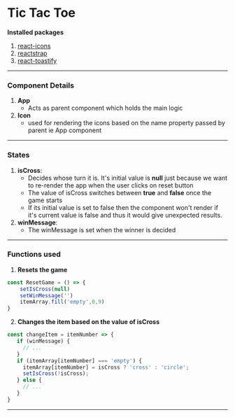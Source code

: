 # Tic Tac Toe

**Installed packages**
1. [react-icons](https://react-icons.github.io/react-icons/)
2. [reactstrap](https://reactstrap.github.io/)
3. [react-toastify](https://www.npmjs.com/package/react-toastify)

---

### Component Details

1. **App**
   - Acts as parent component which holds the main logic 
2. **Icon**
   - used for rendering the icons based on the name property passed by parent ie App component
---


### States

1. **isCross**:
   - Decides whose turn it is. It's initial value is **null** just because we want to re-render the app when the user clicks on reset button
   - The value of isCross switches between **true** and **false** once the game starts
   - If its initial value is set to false then the component won't render if it's current value is false and thus it would give unexpected results.
2. **winMessage**:
   - The winMessage is set when the winner is decided
---

### Functions used
1. **Resets the game**
``` javascript
const ResetGame = () => {    
    setIsCross(null)
    setWinMessage('')
    itemArray.fill('empty',0,9)
}
```
2. **Changes the item based on the value of isCross**
 ```javascript
const changeItem = itemNumber => {
    if (winMessage) {
      // ...
    }
    if (itemArray[itemNumber] === 'empty') {
      itemArray[itemNumber] = isCross ? 'cross' : 'circle'; 
      setIsCross(!isCross);
    } else {
      // ...
    }
}
```

---